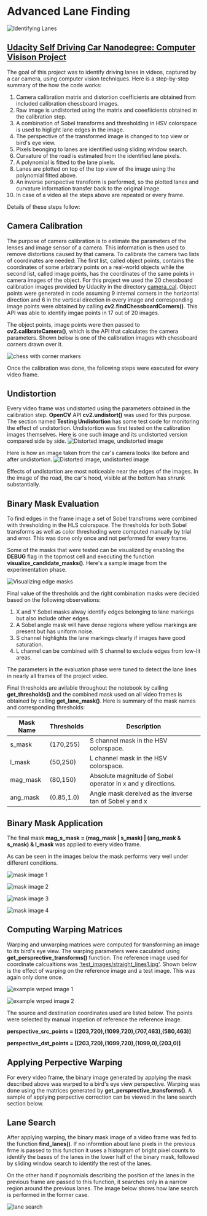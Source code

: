 # Advanced Lane Finding
![Identifying Lanes](readme-resources/output.gif)

## [Udacity Self Driving Car Nanodegree: Computer Visison Project](https://in.udacity.com/course/self-driving-car-engineer-nanodegree--nd013/)


The goal of this project was to identify driving lanes in videos, captured by a car camera, using computer vision techniques. Here is a step-by-step summary of the how the code works:

1. Camera calibration matrix and distortion coefficients are obtained from included calibration chessboard images.
2. Raw image is undistorted using the matrix and coeefiicients obtained in the calibration step.
3. A combination of Sobel transforms and thresholding in HSV colorspace is used to higlight lane edges in the image.
4. The perspective of the transformed image is changed to top view or bird's eye view.
5. Pixels beonging to lanes are identified using sliding window search.
6. Curvature of the road is estimated from the identified lane pixels.
7. A polynomial is fitted to the lane pixels.
8. Lanes are plotted on top of the top view of the image using the polynomial fitted above.
9. An inverse perspective transform is performed, so the plotted lanes and curvature information transfer back to the original image.
10. In case of a video all the steps above are repeated or every frame.

Details of these steps follow:

## Camera Calibration
The purpose of camera calibration is to estimate the parameters of the lenses and image sensor of a camera. This information is then used to remove distortions caused by that camera. To calibrate the camera two lists of coordinates are needed: The first list, called object points, contains the coordinates of some arbitrary points on a real-world objects while the second list, called image points, has the coordinates of the same points in camera images of the object. For this project we used the 20 chessboard calibration images provided by Udacity in the directory [camera_cal](https://github.com/farhanhubble/CarND-Advanced-Lane-Lines/tree/master/camera_cal). Object points were generated in code assuming 9 internal corners in the horizontal direction and 6 in the vertical direction in every image and corresponding image points were obtained by calling **cv2.findChessboardCorners()**. This API was able to identify imgae points in 17 out of 20 images.

The object points, image points were then passed to **cv2.calibrateCamera()**, which is the API that calculates the camera parameters. Shown below is one of the calibration images with chessboard corners drawn over it.

![chess with corner markers](readme-resources/corners.png)

Once the calibration was done, the following steps were executed for every video frame.

## Undistortion
Every video frame was undistorted using the parameters obtained in the calibration step. **OpenCV** API **cv2.undistort()** was used for this purpose. The section named **Testing Undistortion** has some test code for monitoring the effect of undistortion. Undistortion was first tested on the calibration images themselves. Here is one such image and its undistorted version compared side by side.
![Distorted image, undistorted image](readme-resources/undistort.png)

Here is how an image taken from the car's camera looks like before and after undistortion.
![Distorted image, undistorted image](readme-resources/undistorted2.png)

Effects of undistortion are most noticeable near the edges of the images. In the image of the road, the car's hood, visible at the bottom has shrunk substantially.

## Binary Mask Evaluation
To find edges in the frame image a set of Sobel transfroms were combined with thresholding in the HLS colorspace. The thresholds for both Sobel transforms as well as color threshoding were computed manually by trial and error. This was done only once and not performed for every frame. 

Some of the masks that were tested can be visualized by enabling the **__DEBUG__** flag in the topmost cell and executing the function **visualize_candidate_masks()**. Here's a sample image from the experimentation phase.

![Visualizing edge masks](readme-resources/visualize-all.png)

Final value of the thresholds and the right combination masks were decided based on the following observations:
1. X and Y Sobel masks alway identify edges belonging to lane markings but also include other edges.
2. A Sobel angle mask will have dense regions where yellow markings are present but has uniform noise.
3. S channel highlights the lane markings clearly if images have good saturation.
4. L channel can be combined with S channel to exclude edges from low-lit areas.

The parameters in the evaluation phase were tuned to detect the lane lines in nearly all frames of the project video. 

Final thresholds are avilable throughout the notebook by calling **get_thresholds()** and the combined mask used on all video frames is obtained by calling **get_lane_mask()**. Here is  summary of the mask names and corresponding thresholds:

| Mask Name | Thresholds | Description                                                 |
|-----------|------------|-------------------------------------------------------------|
| s_mask    | (170,255)  | S channel mask in the HSV colorspace.                       |
| l_mask    | (50,250)   | L channel mask in the HSV colorspace.                       |
| mag_mask  | (80,150)   | Absolute magnitude of Sobel operator in x and y directions. |
| ang_mask  | (0.85,1.0) | Angle mask dereived as the inverse tan of Sobel y and x     |


## Binary Mask Application
The final mask  **mag_s_mask = (mag_mask | s_mask) | (ang_mask & s_mask) & l_mask** was applied to every video frame.

As can be seen in the images below the mask performs very well under different conditions.

![mask image 1](readme-resources/final-mask1.png)

![mask image 2](readme-resources/final-mask2.png)

![mask image 3](readme-resources/final-mask3.png)

![mask image 4](readme-resources/final-mask4.png)

## Computing Warping Matrices
Warping and unwarping matrices were computed for transforming an image to its bird's eye view. The warping parameters were caculated using **get_persprective_transforms()** function. The reference image used for coordinate calcualtions was ['test_images/straight_lines1.jpg'](test_images/straight_lines1.jpg). Shown below is the effect of warping on the reference image and a test image. This was again only done once.

![example wrped image 1](readme-resources/warping1.png)

![example wrped image 2](readme-resources/warping2.png)

The source and destination coordinates used are listed below. The points were selected by manual inspetion of reference the reference image.

**perspective_src_points = [(203,720),(1099,720),(707,463),(580,463)]**

**perspective_dst_points = [(203,720),(1099,720),(1099,0),(203,0)]**


## Applying Perpective Warping
For every video frame, the binary image generated by applying the mask described above was warped to a bird's eye view perspective. Warping was done using the matrices generated by **get_persprective_transforms()**. A sample of applying perpective correction can be viewed in the lane search section below.


## Lane Search
After applying warping, the binary mask image of a video frame was fed to the function **find_lanes()**. If no informtion about lane pixels in the previous frme is passed to this function it uses a histogram of bright pixel counts to identify the bases of the lanes in the lower half of the binary mask, followed by sliding window search to identify the rest of the lanes. 

On the other hand if poynomials describing the position of the lanes in the previous frame are passed to this function, it searches only in a narrow region around the previous lanes. The image below shows how lane search is performed in the former case. 

![lane search](readme-resources/lane-search.png)





